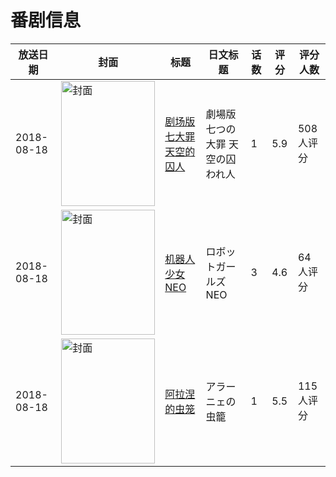 # 番剧信息

|放送日期|封面|标题|日文标题|话数|评分|评分人数|
|---|---|---|---|---|---|---|
|2018-08-18|<img src="https://lain.bgm.tv/pic/cover/c/e5/db/219927_FaPSa.jpg" alt="封面" style="width:150px;height:200px;object-fit:cover;">|[剧场版 七大罪 天空的囚人](https://bangumi.tv/subject/219927)|劇場版 七つの大罪 天空の囚われ人|1|5.9|508人评分|
|2018-08-18|<img src="https://lain.bgm.tv/pic/cover/c/fc/fb/241092_o2e28.jpg" alt="封面" style="width:150px;height:200px;object-fit:cover;">|[机器人少女NEO](https://bangumi.tv/subject/241092)|ロボットガールズNEO|3|4.6|64人评分|
|2018-08-18|<img src="https://lain.bgm.tv/pic/cover/c/80/7b/226807_CThhl.jpg" alt="封面" style="width:150px;height:200px;object-fit:cover;">|[阿拉涅的虫笼](https://bangumi.tv/subject/226807)|アラーニェの虫籠|1|5.5|115人评分|
